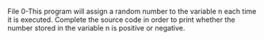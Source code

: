 File 0-This program will assign a random number to the variable n each time it is executed. Complete the source code in order to print whether the number stored in the variable n is positive or negative.
